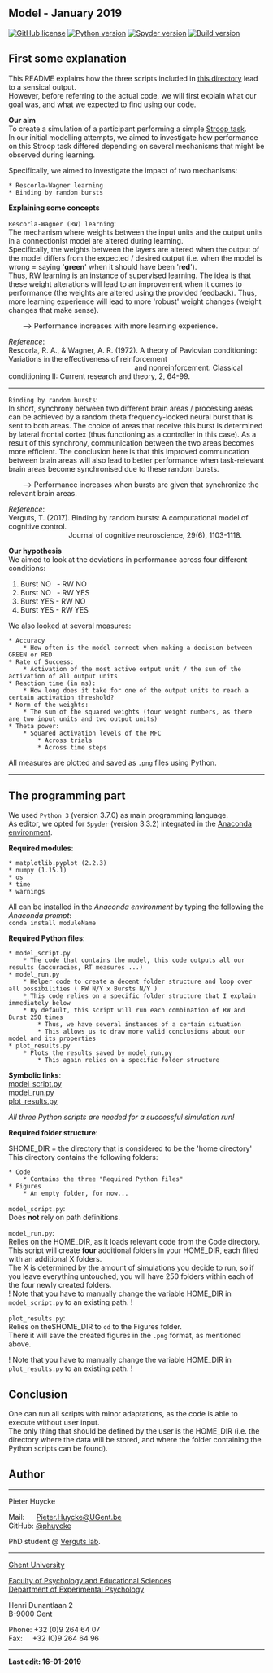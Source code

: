 
## Model - January 2019

[![GitHub license](https://img.shields.io/apm/l/test.svg)](https://github.com/CogComNeuroSci/Pieter_H/blob/master/LICENSE)
[![Python version](https://img.shields.io/badge/Python-3.7.0-blue.svg)](https://img.shields.io/badge/Python-3.7.0-blue.svg)
[![Spyder version](https://img.shields.io/badge/Spyder-3.3.2-red.svg)](https://img.shields.io/badge/Spyder-3.3.2-red.svg)
[![Build version](https://img.shields.io/badge/build-experimental-orange.svg)](https://img.shields.io/badge/build-experimental-orange.svg)


## First some explanation

This README explains how the three scripts included in [this directory][code] lead to a sensical output.  
However, before referring to the actual code, we will first explain what our goal was, and what we expected to find using our code.  

[code]: https://github.com/CogComNeuroSci/Pieter_H/tree/master/PhD/Year%201%20(2018%20-%202019)/Code/Huycke/SERVER

**Our aim**  
To create a simulation of a participant performing a simple [Stroop task][Stroop].  
In our initial modelling attempts, we aimed to investigate how performance on this Stroop task differed depending on several mechanisms that might be observed during learning.

[Stroop]: https://en.wikipedia.org/wiki/Stroop_effect

Specifically, we aimed to investigate the impact of two mechanisms:

    * Rescorla-Wagner learning
    * Binding by random bursts

**Explaining some concepts**  

`Rescorla-Wagner (RW) learning`:  
The mechanism where weights between the input units and the output units in a connectionist model are altered during learning.  
Specifically, the weights between the layers are altered when the output of the model differs from the expected / desired output (i.e. when the model is wrong = saying '**green**' when it should have been '**red**').  
Thus, RW learning is an instance of supervised learning. The idea is that these weight alterations will lead to an improvement when it comes to performance (the weights are altered using the provided feedback). Thus, more learning experience will lead to more 'robust' weight changes (weight changes that make sense).  

&nbsp;&nbsp;&nbsp;&nbsp;&nbsp;&nbsp; --> Performance increases with more learning experience.

_Reference_:  
Rescorla, R. A., & Wagner, A. R. (1972). A theory of Pavlovian conditioning: Variations in the effectiveness of
reinforcement   
&nbsp;&nbsp;&nbsp;&nbsp;&nbsp;&nbsp;&nbsp;&nbsp;&nbsp;&nbsp;&nbsp;&nbsp;&nbsp;&nbsp;&nbsp;&nbsp;&nbsp;&nbsp;&nbsp;&nbsp;&nbsp;&nbsp;&nbsp;&nbsp;&nbsp;&nbsp;&nbsp;&nbsp;&nbsp;&nbsp;&nbsp;&nbsp;&nbsp;&nbsp;&nbsp;&nbsp;&nbsp;&nbsp;&nbsp;&nbsp;&nbsp;&nbsp;&nbsp;&nbsp;&nbsp;&nbsp;&nbsp;&nbsp;&nbsp;&nbsp;&nbsp;&nbsp;&nbsp;&nbsp;&nbsp;&nbsp;&nbsp;&nbsp;&nbsp;&nbsp;&nbsp;&nbsp;&nbsp;and nonreinforcement. Classical conditioning II: Current research and theory, 2, 64-99.

---

`Binding by random bursts`:  
In short, synchrony between two different brain areas / processing areas can be achieved by a random theta frequency-locked neural burst that is sent to both areas. The choice of areas that receive this burst is determined by lateral frontal cortex (thus functioning as a controller in this case). As a result of this synchrony, communication between the two areas becomes more efficient. The conclusion here is that this improved communcation between brain areas will also lead to better performance when task-relevant brain areas become synchronised due to these random bursts.  

&nbsp;&nbsp;&nbsp;&nbsp;&nbsp;&nbsp; --> Performance increases when bursts are given that synchronize the relevant brain areas.

_Reference_:  
Verguts, T. (2017). Binding by random bursts: A computational model of cognitive control.  
&nbsp;&nbsp;&nbsp;&nbsp;&nbsp;&nbsp;&nbsp;&nbsp;&nbsp;&nbsp;&nbsp;&nbsp;&nbsp;&nbsp;&nbsp;&nbsp;&nbsp;&nbsp;&nbsp;&nbsp;&nbsp;&nbsp;&nbsp;&nbsp;&nbsp;&nbsp;&nbsp;&nbsp;&nbsp; Journal of cognitive neuroscience, 29(6), 1103-1118.

**Our hypothesis**  
We aimed to look at the deviations in performance across four different conditions:  


  1. Burst NO &nbsp;&nbsp;- RW NO
  2. Burst NO &nbsp;&nbsp;- RW YES
  3. Burst YES - RW NO
  4. Burst YES - RW YES


We also looked at several measures:  

    * Accuracy
        * How often is the model correct when making a decision between GREEN or RED
    * Rate of Success:
        * Activation of the most active output unit / the sum of the activation of all output units
    * Reaction time (in ms):
        * How long does it take for one of the output units to reach a certain activation threshold?
    * Norm of the weights:
        * The sum of the squared weights (four weight numbers, as there are two input units and two output units)
    * Theta power:
        * Squared activation levels of the MFC
            * Across trials
            * Across time steps
            
All measures are plotted and saved as `.png` files using Python.  

---

## The programming part

We used `Python 3` (version 3.7.0) as main programming language.  
As editor, we opted for `Spyder` (version 3.3.2) integrated in the [Anaconda environment][Anaconda].  

[Anaconda]: https://www.anaconda.com/download/

__Required modules__:

    * matplotlib.pyplot (2.2.3) 
    * numpy (1.15.1)
    * os
    * time
    * warnings

All can be installed in the _Anaconda environment_ by typing the following the _Anaconda prompt_:  
`conda install moduleName`

__Required Python files__:

    * model_script.py
        * The code that contains the model, this code outputs all our results (accuracies, RT measures ...)
    * model_run.py
        * Helper code to create a decent folder structure and loop over all possibilities ( RW N/Y x Bursts N/Y )
        * This code relies on a specific folder structure that I explain immediately below
        * By default, this script will run each combination of RW and Burst 250 times
            * Thus, we have several instances of a certain situation
            * This allows us to draw more valid conclusions about our model and its properties
    * plot_results.py
        * Plots the results saved by model_run.py
            * This again relies on a specific folder structure

__Symbolic links__:   
[model_script.py][model_script]   
[model_run.py][model_run]   
[plot_results.py][plot_results]   

[model_script]: https://github.com/CogComNeuroSci/Pieter_H/blob/master/PhD/Year%201%20(2018%20-%202019)/Code/Huycke/SERVER/model_script.py
[model_run]: https://github.com/CogComNeuroSci/Pieter_H/blob/master/PhD/Year%201%20(2018%20-%202019)/Code/Huycke/SERVER/model_run.py
[plot_results]: https://github.com/CogComNeuroSci/Pieter_H/blob/master/PhD/Year%201%20(2018%20-%202019)/Code/Huycke/SERVER/plot_results.py

_All three Python scripts are needed for a successful simulation run!_  

__Required folder structure__:  

$HOME_DIR = the directory that is considered to be the 'home directory'  
This directory contains the following folders:  

    * Code
        * Contains the three "Required Python files"
    * Figures
        * An empty folder, for now...

`model_script.py`:  
Does **not** rely on path definitions.  

`model_run.py`:  
Relies on the HOME_DIR, as it loads relevant code from the Code directory.  
This script will create **four** additional folders in your HOME_DIR, each filled with an additional X folders.  
The X is determined by the amount of simulations you decide to run, so if you leave everything untouched, you will have 250 folders within each of the four newly created folders.  
! Note that you have to manually change the variable HOME_DIR in `model_script.py` to an existing path. !

`plot_results.py`:  
Relies on the$HOME_DIR to `cd` to the Figures folder.  
There it will save the created figures in the `.png` format, as mentioned above.

! Note that you have to manually change the variable HOME_DIR in `plot_results.py` to an existing path. !

## Conclusion

One can run all scripts with minor adaptations, as the code is able to execute without user input.  
The only thing that should be defined by the user is the HOME_DIR (i.e. the directory where the data will be stored, and where the folder containing the Python scripts can be found).  

## Author

---

Pieter Huycke  

Mail: &nbsp;&nbsp;&nbsp;&nbsp;&nbsp;[Pieter.Huycke@UGent.be](mailto:Pieter.Huycke@UGent.be)  
GitHub: [@phuycke][GitHub]

[GitHub]: https://github.com/phuycke

PhD student @ [Verguts lab][Labsite].  

[Labsite]: https://cogcomneurosci.com/

---

[Ghent University][UGent]  

[Faculty of Psychology and Educational Sciences][Faculty]  
[Department of Experimental Psychology][Department]  

[UGent]:      https://www.ugent.be/en
[Faculty]:    https://www.ugent.be/pp/en
[Department]: https://www.ugent.be/pp/experimentele-psychologie/en/research

Henri Dunantlaan 2  
B-9000 Gent  

Phone: +32 (0)9 264 64 07  
Fax: &nbsp;&nbsp;&nbsp;&nbsp;+32 (0)9 264 64 96  

---

**Last edit: 16-01-2019**  



```python

```
